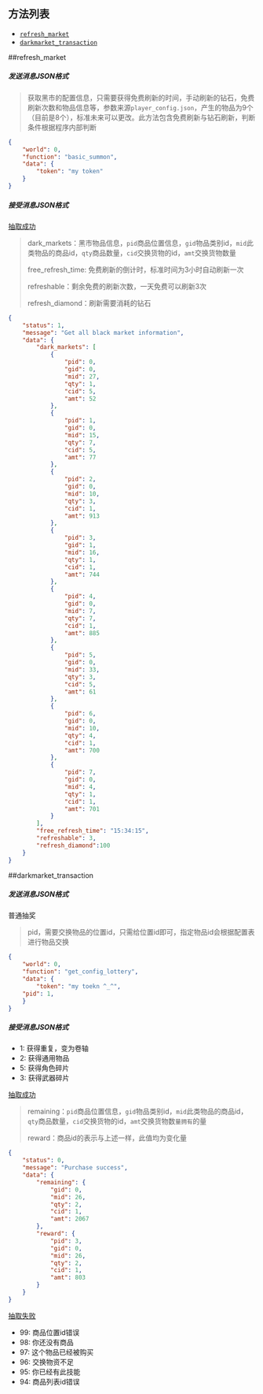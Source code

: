 ## 方法列表

* [`refresh_market`](##refresh_market)
* [`darkmarket_transaction`](##darkmarket_transaction)



##refresh_market

##### 发送消息JSON格式

> 获取黑市的配置信息，只需要获得免费刷新的时间，手动刷新的钻石，免费刷新次数和物品信息等，参数来源`player_config.json`，产生的物品为9个（目前是8个），标准未来可以更改。此方法包含免费刷新与钻石刷新，判断条件根据程序内部判断

```json
{
	"world": 0,
	"function": "basic_summon",
	"data": {
		"token": "my token"
	}
}
```

##### 接受消息JSON格式

[抽取成功]()

> dark_markets：黑市物品信息，`pid`商品位置信息，`gid`物品类别id，`mid`此类物品的商品id，`qty`商品数量，`cid`交换货物的id，`amt`交换货物数量
>
> free_refresh_time: 免费刷新的倒计时，标准时间为3小时自动刷新一次
>
> refreshable：剩余免费的刷新次数，一天免费可以刷新3次
>
> refresh_diamond：刷新需要消耗的钻石

```json
{
	"status": 1,
	"message": "Get all black market information",
	"data": {
		"dark_markets": [
			{
				"pid": 0,
				"gid": 0,
				"mid": 27,
				"qty": 1,
				"cid": 5,
				"amt": 52
			},
			{
				"pid": 1,
				"gid": 0,
				"mid": 15,
				"qty": 7,
				"cid": 5,
				"amt": 77
			},
			{
				"pid": 2,
				"gid": 0,
				"mid": 10,
				"qty": 3,
				"cid": 1,
				"amt": 913
			},
			{
				"pid": 3,
				"gid": 1,
				"mid": 16,
				"qty": 1,
				"cid": 1,
				"amt": 744
			},
			{
				"pid": 4,
				"gid": 0,
				"mid": 7,
				"qty": 7,
				"cid": 1,
				"amt": 885
			},
			{
				"pid": 5,
				"gid": 0,
				"mid": 33,
				"qty": 3,
				"cid": 5,
				"amt": 61
			},
			{
				"pid": 6,
				"gid": 0,
				"mid": 10,
				"qty": 4,
				"cid": 1,
				"amt": 700
			},
			{
				"pid": 7,
				"gid": 0,
				"mid": 4,
				"qty": 1,
				"cid": 1,
				"amt": 701
			}
		],
		"free_refresh_time": "15:34:15",
		"refreshable": 3,
		"refresh_diamond":100
	}
}
```



##darkmarket_transaction

##### 发送消息JSON格式

普通抽奖

> pid，需要交换物品的位置id，只需给位置id即可，指定物品id会根据配置表进行物品交换

```json
{
	"world": 0, 
	"function": "get_config_lottery",
	"data": {
		"token": "my toekn ^_^",
    "pid": 1,
	}
}
```

##### 接受消息JSON格式

* 1: 获得重复，变为卷轴
* 2: 获得通用物品
* 5: 获得角色碎片
* 3: 获得武器碎片

[抽取成功]()

> remaining：`pid`商品位置信息，`gid`物品类别id，`mid`此类物品的商品id，`qty`商品数量，`cid`交换货物的id，`amt`交换货物数`量拥有`的量
>
> reward：商品id的表示与上述一样，此值均为变化量

```json
{
	"status": 0,
	"message": "Purchase success",
	"data": {
		"remaining": {
			"gid": 0,
			"mid": 26,
			"qty": 2,
			"cid": 1,
			"amt": 2067
		},
		"reward": {
			"pid": 3,
			"gid": 0,
			"mid": 26,
			"qty": 2,
			"cid": 1,
			"amt": 803
		}
	}
}
```

[抽取失败]()

* 99: 商品位置id错误
* 98: 你还没有商品
* 97: 这个物品已经被购买
* 96: 交换物资不足
* 95: 你已经有此技能
* 94: 商品列表id错误


